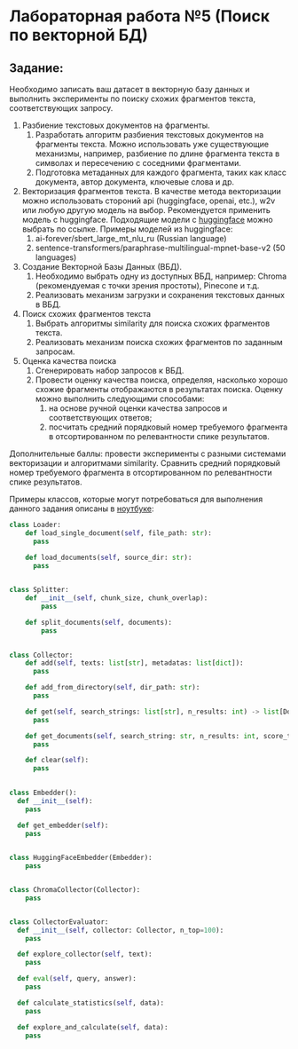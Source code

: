 # Лабораторная работа №5 (Поиск по векторной БД)


## Задание:

Необходимо записать ваш датасет в векторную базу данных и выполнить эксперименты по поиску схожих фрагментов текста, соответствующих запросу. 

1. Разбиение текстовых документов на фрагменты.
   1. Разработать алгоритм разбиения текстовых документов на фрагменты текста. Можно использовать уже существующие механизмы, например, разбиение по длине фрагмента текста в символах и пересечению с соседними фрагментами. 
   2. Подготовка метаданных для каждого фрагмента, таких как класс документа, автор документа, ключевые слова и др.
2. Векторизация фрагментов текста. 
   В качестве метода векторизации можно использовать стороний api (huggingface, openai, etc.), w2v или любую другую модель на выбор. Рекомендуется применить модель с huggingface. Подходящие модели с [huggingface](https://huggingface.co/models?pipeline_tag=sentence-similarity) можно выбрать по ссылке. Примеры моделей из huggingface: 
   1. ai-forever/sbert_large_mt_nlu_ru (Russian language)
   2. sentence-transformers/paraphrase-multilingual-mpnet-base-v2 (50 languages)
3. Создание Векторной Базы Данных (ВБД).
   1. Необходимо выбрать одну из доступных ВБД, например: Chroma (рекомендуемая с точки зрения простоты), Pinecone и т.д.
   2. Реализовать механизм загрузки и сохранения текстовых данных в ВБД.
4. Поиск схожих фрагментов текста
   1. Выбрать алгоритмы similarity для поиска схожих фрагментов текста.
   2. Реализовать механизм поиска схожих фрагментов по заданным запросам.
5. Оценка качества поиска 
   1. Сгенерировать набор запросов к ВБД. 
   2. Провести оценку качества поиска, определяя, насколько хорошо схожие фрагменты отображаются в результатах поиска. Оценку можно выполнить следующими способами:
      1. на основе ручной оценки качества запросов и соответствующих ответов;
      2. посчитать средний порядковый номер требуемого фрагмента в отсортированном по релевантности спике результатов. 

Дополнительные баллы: провести эксперименты с разными системами векторизации и алгоритмами similarity. Сравнить средний порядковый номер требуемого фрагмента в отсортированном по релевантности спике результатов.

Примеры классов, которые могут потребоваться для выполнения данного задания описаны в [ноутбуке](https://colab.research.google.com/drive/1XywdDFIza0iu4HX47e7HaXkEO3T-VBRr#scrollTo=tcb0TE2y9o0S):

```python
class Loader:
    def load_single_document(self, file_path: str):
      pass

    def load_documents(self, source_dir: str):
      pass

    
class Splitter:
    def __init__(self, chunk_size, chunk_overlap):
        pass

    def split_documents(self, documents):
        pass

    
class Collector:
    def add(self, texts: list[str], metadatas: list[dict]):
      pass

    def add_from_directory(self, dir_path: str):
      pass

    def get(self, search_strings: list[str], n_results: int) -> list[Document]:
      pass

    def get_documents(self, search_string: str, n_results: int, score_threshold: float) -> list[Document]:
      pass

    def clear(self):
      pass

    
class Embedder():
  def __init__(self):
    pass

  def get_embedder(self):
    pass

  
class HuggingFaceEmbedder(Embedder):
    pass


class ChromaCollector(Collector):
    pass


class CollectorEvaluator:
  def __init__(self, collector: Collector, n_top=100):
    pass

  def explore_collector(self, text):
    pass

  def eval(self, query, answer):
    pass

  def calculate_statistics(self, data):
    pass

  def explore_and_calculate(self, data):
    pass
```

